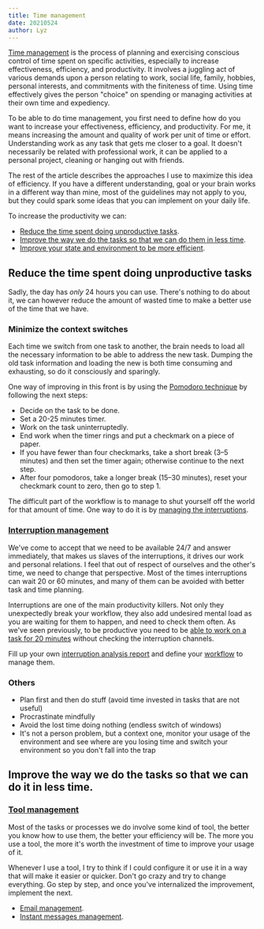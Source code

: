 ```yaml
---
title: Time management
date: 20210524
author: Lyz
---
```


[Time management](https://en.wikipedia.org/wiki/Time_management) is the process
of planning and exercising conscious control of time spent on specific
activities, especially to increase effectiveness, efficiency, and productivity.
It involves a juggling act of various demands upon a person relating to work,
social life, family, hobbies, personal interests, and commitments with the
finiteness of time. Using time effectively gives the person "choice" on spending
or managing activities at their own time and expediency.

To be able to do time management, you first need to define how do you want to
increase your effectiveness, efficiency, and productivity. For me, it means
increasing the amount and quality of work per unit of time or effort.
Understanding work as any task that gets me closer to a goal. It doesn't
necessarily be related with professional work, it can be applied to a personal
project, cleaning or hanging out with friends.

The rest of the article describes the approaches I use to maximize this idea of
efficiency. If you have a different understanding, goal or your brain works in
a different way than mine, most of the guidelines may not apply to you, but they
could spark some ideas that you can implement on your daily life.

To increase the productivity we can:

* [Reduce the time spent doing unproductive tasks](#reduce-the-time-spent-doing-unproductive-tasks).
* [Improve the way we do the tasks so that we can do them in less time](#improve-the-way-we-do-the-tasks-so-that-we-can-do-it-in-less-time).
* [Improve your state and environment to be more efficient](#improve-your-state-and-environment-to-be-more-efficient).

## Reduce the time spent doing unproductive tasks

Sadly, the day has *only* 24 hours you can use. There's nothing to do about it,
we can however reduce the amount of wasted time to make a better use of the time
that we have.

### Minimize the context switches

Each time we switch from one task to another, the brain needs to load all the
necessary information to be able to address the new task. Dumping the old task
information and loading the new is both time consuming and exhausting, so do it
consciously and sparingly.

One way of improving in this front is by using the [Pomodoro
technique](https://en.wikipedia.org/wiki/Pomodoro_Technique) by following the
next steps:

* Decide on the task to be done.
* Set a 20-25 minutes timer.
* Work on the task uninterruptedly.
* End work when the timer rings and put a checkmark on a piece of paper.
* If you have fewer than four checkmarks, take a short break (3–5 minutes) and
    then set the timer again; otherwise continue to the next step.
* After four pomodoros, take a longer break (15–30 minutes), reset your
    checkmark count to zero, then go to step 1.

The difficult part of the workflow is to manage to shut yourself off the world
for that amount of time. One way to do it is by [managing the
interruptions](#interruptions-management).

### [Interruption management](interruption_management.md)

We've come to accept that we need to be available 24/7 and answer immediately,
that makes us slaves of the interruptions, it drives our work and personal
relations. I feel that out of respect of ourselves and the other's time, we need
to change that perspective. Most of the times interruptions can wait 20 or 60
minutes, and many of them can be avoided with better task and time planning.

Interruptions are one of the main productivity killers. Not only they
unexpectedly break your workflow, they also add undesired mental load as you are
waiting for them to happen, and need to check them often. As we've seen
previously, to be productive you need to be [able to work on a task for 20
minutes](time_management.md#minimize-the-context-switches) without checking the
interruption channels.

Fill up your own [interruption analysis
report](interruption_management.md#interruption_analysis) and define your
[workflow](interruption_management.md#workflow) to manage them.

### Others

* Plan first and then do stuff (avoid time invested in tasks that are not useful)
* Procrastinate mindfully
* Avoid the lost time doing nothing (endless switch of windows)
* It's not a person problem, but a context one, monitor your usage of the
    environment and see where are you losing time and switch your environment so
    you don't fall into the trap

## Improve the way we do the tasks so that we can do it in less time.

### [Tool management](tool_management.md)

Most of the tasks or processes we do involve some kind of tool, the better you
know how to use them, the better your efficiency will be. The more you use
a tool, the more it's worth the investment of time to improve your usage of it.

Whenever I use a tool, I try to think if I could configure it or use it in a way
that will make it easier or quicker. Don't go crazy and try to change everything. Go
step by step, and once you've internalized the improvement, implement the next.

* [Email management](email_management.md).
* [Instant messages management](instant_messages_management.md).

